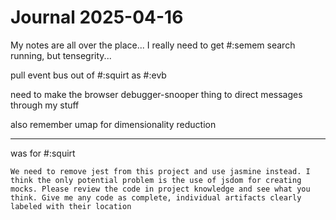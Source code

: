 # Journal 2025-04-16

My notes are all over the place... I really need to get #:semem search running, but tensegrity...

pull event bus out of #:squirt as #:evb

need to make the browser debugger-snooper thing to direct messages through my stuff

also remember umap for dimensionality reduction


---

was for #:squirt

```prompt
We need to remove jest from this project and use jasmine instead. I think the only potential problem is the use of jsdom for creating mocks. Please review the code in project knowledge and see what you think. Give me any code as complete, individual artifacts clearly labeled with their location
```
